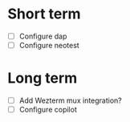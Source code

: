 # Short term

- [ ] Configure dap
- [ ] Configure neotest

# Long term

- [ ] Add Wezterm mux integration?
- [ ] Configure copilot
